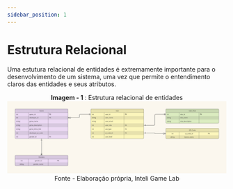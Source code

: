 ```yaml
---
sidebar_position: 1
---
```


# Estrutura Relacional 

Uma estutura relacional de entidades é extremamente importante para o desenvolvimento de um sistema, uma vez que permite o entendimento claros das entidades e seus atributos.

<div align="center">

**Imagem - 1** : Estrutura relacional de entidades
![Imgaem 1 - Estrutura relacional de entidades](img/estrutura_ralacional.jpg)
Fonte - Elaboração própria, Inteli Game Lab 

</div>  

